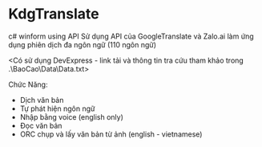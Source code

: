 # KdgTranslate
c# winform using API
Sử dụng API của GoogleTranslate và Zalo.ai làm ứng dụng phiên dịch đa ngôn ngữ (110 ngôn ngữ)

<Có sử dụng DevExpress - link tải và thông tin tra cứu tham khảo trong .\BaoCao\Data\Data.txt>

Chức Năng:  
  - Dịch văn bản
  - Tự phát hiện ngôn ngữ
  - Nhập bằng voice (english only)
  - Đọc văn bản
  - ORC chụp và lấy văn bản từ ảnh (english - vietnamese)
